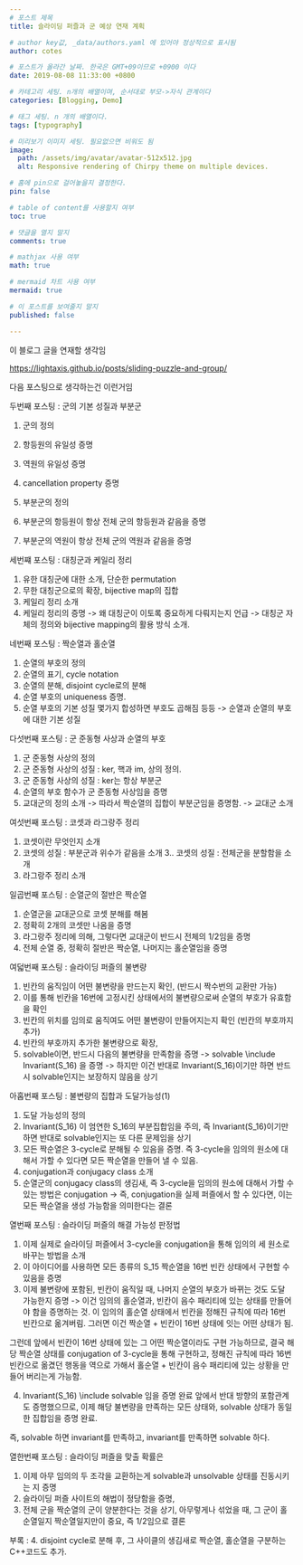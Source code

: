 ```yaml
---
# 포스트 제목
title: 슬라이딩 퍼즐과 군 예상 연재 계획

# author key값, _data/authors.yaml 에 있어야 정상적으로 표시됨
author: cotes 

# 포스트가 올라간 날짜. 한국은 GMT+09이므로 +0900 이다
date: 2019-08-08 11:33:00 +0800 

# 카테고리 세팅. n개의 배열이며, 순서대로 부모->자식 관계이다
categories: [Blogging, Demo]

# 태그 세팅. n 개의 배열이다.
tags: [typography]

# 미리보기 이미지 세팅. 필요없으면 비워도 됨
image:
  path: /assets/img/avatar/avatar-512x512.jpg
  alt: Responsive rendering of Chirpy theme on multiple devices.

# 홈에 pin으로 걸어놓을지 결정한다.
pin: false

# table of content를 사용할지 여부
toc: true

# 댓글을 열지 말지
comments: true

# mathjax 사용 여부
math: true

# mermaid 차트 사용 여부
mermaid: true

# 이 포스트를 보여줄지 말지
published: false

---
```


이 블로그 글을 연재할 생각임

https://lightaxis.github.io/posts/sliding-puzzle-and-group/


다음 포스팅으로 생각하는건 이런거임


두번째 포스팅 : 군의 기본 성질과 부분군
1. 군의 정의
2. 항등원의 유일성 증명
3. 역원의 유일성 증명
4. cancellation property 증명

5. 부분군의 정의
6. 부분군의 항등원이 항상 전체 군의 항등원과 같음을 증명
7. 부분군의 역원이 항상 전체 군의 역원과 같음을 증명



세번쨰 포스팅 : 대칭군과 케일리 정리
1. 유한 대칭군에 대한 소개, 단순한 permutation
2. 무한 대칭군으로의 확장, bijective map의 집합
3. 케일리 정리 소개
4. 케일리 정리의 증명
-> 왜 대칭군이 이토록 중요하게 다뤄지는지 언급
-> 대칭군 자체의 정의와 bijective mapping의 활용 방식 소개.



네번째 포스팅 : 짝순열과 홀순열
1. 순열의 부호의 정의
2. 순열의 표기, cycle notation
3. 순열의 분해, disjoint cycle로의 분해
4. 순열 부호의 uniqueness 증명. 
5. 순열 부호의 기본 성질 몇가지 합성하면 부호도 곱해짐 등등
-> 순열과 순열의 부호에 대한 기본 성질



다섯번째 포스팅 : 군 준동형 사상과 순열의 부호
1. 군 준동형 사상의 정의
2. 군 준동형 사상의 성질 : ker, 핵과 im, 상의 정의. 
3. 군 준동형 사상의 성질 : ker는 항상 부분군
4. 순열의 부호 함수가 군 준동형 사상임을 증명
5. 교대군의 정의 소개
-> 따라서 짝순열의 집합이 부분군임을 증명함.
-> 교대군 소개



여섯번째 포스팅 : 코셋과 라그랑주 정리
1. 코셋이란 무엇인지 소개
2. 코셋의 성질 : 부분군과 위수가 같음을 소개
3.. 코셋의 성질 : 전체군을 분할함을 소개
4. 라그랑주 정리 소개



일곱번째 포스팅 : 순열군의 절반은 짝순열
1. 순열군을 교대군으로 코셋 분해를 해봄
2. 정확히 2개의 코셋만 나옴을 증명
3. 라그랑주 정리에 의해, 그렇다면 교대군이 반드시 전체의 1/2임을 증명
4. 전체 순열 중, 정확히 절반은 짝순열, 나머지는 홀순열임을 증명



여덟번째 포스팅 : 슬라이딩 퍼즐의 불변량
1. 빈칸의 움직임이 어떤 불변량을 만드는지 확인, (반드시 짝수번의 교환만 가능)
2. 이를 통해 빈칸을 16번에 고정시킨 상태에서의 불변량으로써 순열의 부호가 유효함을 확인
3. 빈칸의 위치를 임의로 움직여도 어떤 불변량이 만들어지는지 확인 (빈칸의 부호까지 추가)
4. 빈칸의 부호까지 추가한 불변량으로 확장,
5. solvable이면, 반드시 다음의 불변량을 만족함을 증명
-> solvable \include Invariant(S_16) 을 증명
-> 하지만 이건 반대로 Invariant(S_16)이기만 하면 반드시 solvable인지는 보장하지 않음을 상기 



아홉번째 포스팅 : 불변량의 집합과 도달가능성(1)
1. 도달 가능성의 정의
2. Invariant(S_16) 이 엄연한 S_16의 부분집합임을 주의, 
즉 Invariant(S_16)이기만 하면 반대로 solvable인지는 또 다른 문제임을 상기
3. 모든 짝순열은 3-cycle로 분해될 수 있음을 증명. 즉 3-cycle을 임의의 원소에 대해서 가할 수 있다면 모든 짝순열을 만들어 낼 수 있음. 
4. conjugation과 conjugacy class 소개
5. 순열군의 conjugacy class의 생김새, 즉 3-cycle을 임의의 원소에 대해서 가할 수 있는 방법은 conjugation
-> 즉, conjugation을 실제 퍼즐에서 할 수 있다면, 이는 모든 짝순열을 생성 가능함을 의미한다는 결론



열번째 포스팅 : 슬라이딩 퍼즐의 해결 가능성 판정법
1. 이제 실제로 슬라이딩 퍼즐에서 3-cycle을 conjugation을 통해 임의의 세 원소로 바꾸는 방법을 소개
2. 이 아이디어를 사용하면 모든 종류의 S_15 짝순열을 16번 빈칸 상태에서 구현할 수 있음을 증명
3. 이제 불변량에 포함된, 빈칸이 움직일 때, 나머지 순열의 부호가 바뀌는 것도 도달 가능한지 증명
-> 이건 임의의 홀순열과, 빈칸이 음수 패리티에 있는 상태를 만들어야 함을 증명하는 것. 
이 임의의 홀순열 상태에서 빈칸을 정해진 규칙에 따라 16번 빈칸으로 옮겨버림. 
그러면 이건 짝순열 + 빈칸이 16번 상태에 잇는 어떤 상태가 됨. 

그런데 앞에서 빈칸이 16번 상태에 있는 그 어떤 짝순열이라도 구현 가능하므로,
결국 해당 짝순열 상태를 conjugation of 3-cycle을 통해 구현하고, 정해진 규칙에 따라 16번 빈칸으로 옮겼던 행동을 역으로 가해서 홀순열 + 빈칸이 음수 패리티에 있는 상황을 만들어 버리는게 가능함. 

4. Invariant(S_16) \include solvable 임을 증명 완료
앞에서 반대 방향의 포함관계도 증명했으므로, 
이제 해당 불변량을 만족하는 모든 상태와, solvable 상태가 동일한 집합임을 증명 완료. 

즉, solvable 하면 invariant를 만족하고, 
invariant를 만족하면 solvable 하다. 




열한번째 포스팅 : 슬라이딩 퍼즐을 맞출 확률은
1. 이제 아무 임의의 두 조각을 교환하는게 solvable과 unsolvable 상태를 진동시키는 지 증명
2. 슬라이딩 퍼즐 사이트의 해법이 정당함을 증명, 
3. 전체 군을 짝순열의 군이 양분한다는 것을 상기, 
아무렇게나 섞었을 때, 그 군이 홀순열일지 짝순열일지만이 중요, 즉 1/2임으로 결론

부록 : 
4. disjoint cycle로 분해 후, 그 사이클의 생김새로 짝순열, 홀순열을 구분하는 C++코드도 추가.

 


